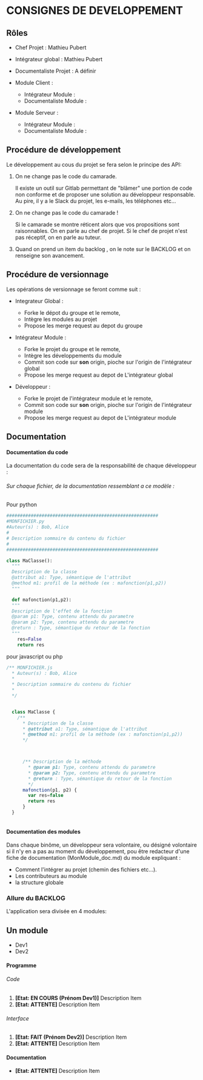 # __CONSIGNES DE DEVELOPPEMENT__

## Rôles
- Chef Projet : Mathieu Pubert
- Intégrateur global : Mathieu Pubert
- Documentaliste Projet : A définir

- Module Client :
  - Intégrateur Module :
  - Documentaliste Module :


- Module Serveur :
  - Intégrateur Module :
  - Documentaliste Module :


## Procédure de développement

Le développement au cous du projet se fera selon le principe des API:

1. On ne change pas le code du camarade.

    Il existe un outil sur Gitlab permettant de "blâmer" une portion de code non conforme et de proposer une solution au développeur responsable. Au pire, il y a le Slack du projet, les e-mails, les téléphones etc...

2.  On ne change pas le code du camarade !

    Si le camarade se montre réticent alors que vos propositions sont raisonnables. On en parle au chef de projet. Si le chef de projet n'est pas réceptif, on en parle au tuteur.

3. Quand on prend un item du backlog , on le note sur le BACKLOG et on renseigne son avancement.


## Procédure de versionnage

Les opérations de versionnage se feront comme suit :

- Integrateur Global :
  - Forke le dépot du groupe et le remote,
  - Intègre les modules au projet
  - Propose les merge request au depot du groupe

- Intégrateur Module :
  - Forke le projet du groupe et le remote,
  - Intègre les développements du module
  - Commit son code sur __son__ origin, pioche sur l'origin de  l'intégrateur global
  - Propose les merge request au depot de L'intégrateur global

- Développeur :  
  - Forke le projet de l'intégrateur module et le remote,
  - Commit son code sur __son__ origin, pioche sur l'origin de  l'intégrateur module
  - Propose les merge request au depot de L'intégrateur module


## Documentation

#### Documentation du code

La documentation du code sera de la responsabilité de chaque développeur :

###### Sur chaque fichier, de la documentation ressemblant a ce modèle :

Pour python
```python
########################################################
#MONFICHIER.py
#Auteur(s) : Bob, Alice
#
# Description sommaire du contenu du fichier
#
########################################################

class MaClasse():
  """
  Description de la classe
  @attribut a1: Type, sémantique de l'attribut
  @method m1: profil de la méthode (ex : mafonction(p1,p2))
  """

  def mafonction(p1,p2):
  """
  Description de l'effet de la fonction
  @param p1: Type, contenu attendu du parametre
  @param p2: Type, contenu attendu du parametre
  @return : Type, sémantique du retour de la fonction
  """
    res=False
    return res
```

pour javascript ou php
```javascript
/** MONFICHIER.js
  * Auteur(s) : Bob, Alice
  *
  * Description sommaire du contenu du fichier
  *
  */


  class MaClasse {
    /**
      * Description de la classe
      * @attribut a1: Type, sémantique de l'attribut
      * @method m1: profil de la méthode (ex : mafonction(p1,p2))
      */



      /** Description de la méthode
        * @param p1: Type, contenu attendu du parametre
        * @param p2: Type, contenu attendu du parametre
        * @return : Type, sémantique du retour de la fonction
        */
      mafonction(p1, p2) {
        var res=false
        return res
      }
  }



```
#### Documentation des modules

Dans chaque binôme, un développeur sera volontaire, ou désigné volontaire si il n'y en a pas au moment du développement, pou être redacteur d'une fiche de documentation (MonModule_doc.md) du module expliquant :
- Comment l'intégrer au projet (chemin des fichiers etc...).
- Les contributeurs au module
- la structure globale


### Allure du BACKLOG
L'application sera divisée en 4 modules:

## Un module
- Dev1
- Dev2


#### Programme
###### Code
1. __[Etat: EN COURS (Prénom Dev1)]__ Description Item
2. __[Etat: ATTENTE]__ Description Item

###### Interface
1. __[Etat: FAIT (Prénom Dev2)]__ Description Item
2. __[Etat: ATTENTE]__ Description Item

#### Documentation
- __[Etat: ATTENTE]__ Description Item
